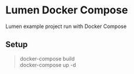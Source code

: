 # Lumen Docker Compose

Lumen example project run with Docker Compose

## Setup
> docker-compose build   
> docker-compose up -d
